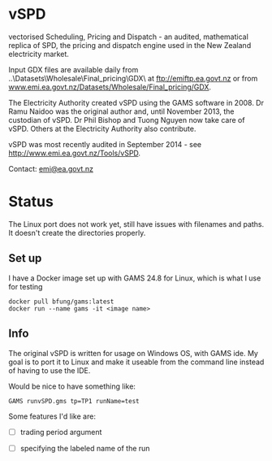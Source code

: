 # vSPD

vectorised Scheduling, Pricing and Dispatch - an audited, mathematical replica of SPD, the
pricing and dispatch engine used in the New Zealand electricity market.

Input GDX files are available daily from ..\Datasets\Wholesale\Final_pricing\GDX\ at
ftp://emiftp.ea.govt.nz or from www.emi.ea.govt.nz/Datasets/Wholesale/Final_pricing/GDX.

The Electricity Authority created vSPD using the GAMS software in 2008. Dr Ramu Naidoo was
the original author and, until November 2013, the custodian of vSPD. Dr Phil Bishop and Tuong
Nguyen now take care of vSPD. Others at the Electricity Authority also contribute.

vSPD was most recently audited in September 2014 - see http://www.emi.ea.govt.nz/Tools/vSPD.

Contact: emi@ea.govt.nz

# Status
The Linux port does not work yet, still have issues with filenames and paths. It doesn't create the directories properly.

## Set up
I have a Docker image set up with GAMS 24.8 for Linux, which is what I use for testing

```
docker pull bfung/gams:latest
docker run --name gams -it <image name>
```

## Info
The original vSPD is written for usage on Windows OS, with GAMS ide. My goal is to port it to Linux and make it useable from the command line instead of having to use the IDE.

Would be nice to have something like:
```
GAMS runvSPD.gms tp=TP1 runName=test
```

Some features I'd like are:
- [ ] trading period argument
- [ ] specifying the labeled name of the run


